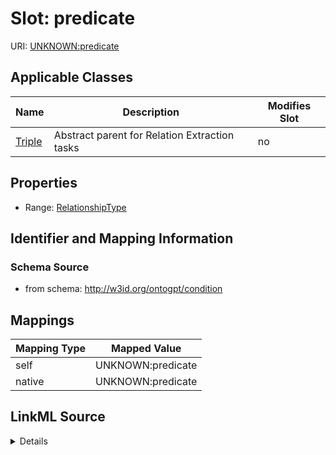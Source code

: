 

# Slot: predicate

URI: [UNKNOWN:predicate](UNKNOWN:predicate)



<!-- no inheritance hierarchy -->





## Applicable Classes

| Name | Description | Modifies Slot |
| --- | --- | --- |
| [Triple](Triple.md) | Abstract parent for Relation Extraction tasks |  no  |







## Properties

* Range: [RelationshipType](RelationshipType.md)





## Identifier and Mapping Information







### Schema Source


* from schema: http://w3id.org/ontogpt/condition




## Mappings

| Mapping Type | Mapped Value |
| ---  | ---  |
| self | UNKNOWN:predicate |
| native | UNKNOWN:predicate |




## LinkML Source

<details>
```yaml
name: predicate
from_schema: http://w3id.org/ontogpt/condition
rank: 1000
alias: predicate
owner: Triple
domain_of:
- Triple
range: RelationshipType

```
</details>